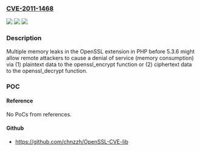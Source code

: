 ### [CVE-2011-1468](https://cve.mitre.org/cgi-bin/cvename.cgi?name=CVE-2011-1468)
![](https://img.shields.io/static/v1?label=Product&message=n%2Fa&color=blue)
![](https://img.shields.io/static/v1?label=Version&message=n%2Fa&color=blue)
![](https://img.shields.io/static/v1?label=Vulnerability&message=n%2Fa&color=brighgreen)

### Description

Multiple memory leaks in the OpenSSL extension in PHP before 5.3.6 might allow remote attackers to cause a denial of service (memory consumption) via (1) plaintext data to the openssl_encrypt function or (2) ciphertext data to the openssl_decrypt function.

### POC

#### Reference
No PoCs from references.

#### Github
- https://github.com/chnzzh/OpenSSL-CVE-lib

